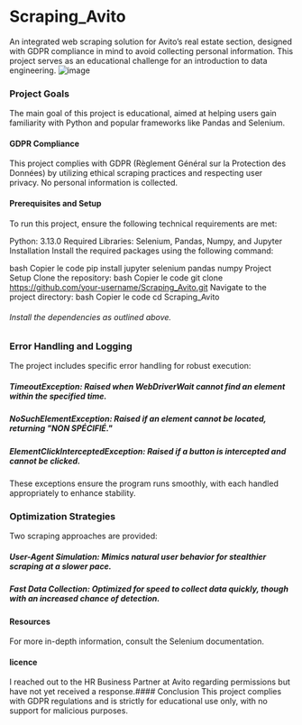 # Scraping_Avito
An integrated web scraping solution for Avito’s real estate section, designed with GDPR compliance in mind to avoid collecting personal information. This project serves as an educational challenge for an introduction to data engineering.
![image](https://github.com/user-attachments/assets/880a6320-edd5-4097-a6c2-0fc2f937482b)

### Project Goals
The main goal of this project is educational, aimed at helping users gain familiarity with Python and popular frameworks like Pandas and Selenium.

#### GDPR Compliance
This project complies with GDPR (Règlement Général sur la Protection des Données) by utilizing ethical scraping practices and respecting user privacy. No personal information is collected.

#### Prerequisites and Setup
To run this project, ensure the following technical requirements are met:

Python: 3.13.0
Required Libraries: Selenium, Pandas, Numpy, and Jupyter
Installation
Install the required packages using the following command:

bash
Copier le code
pip install jupyter selenium pandas numpy
Project Setup
Clone the repository:
bash
Copier le code
git clone https://github.com/your-username/Scraping_Avito.git
Navigate to the project directory:
bash
Copier le code
cd Scraping_Avito
###### Install the dependencies as outlined above.
### Error Handling and Logging
The project includes specific error handling for robust execution:

##### TimeoutException: Raised when WebDriverWait cannot find an element within the specified time.
##### NoSuchElementException: Raised if an element cannot be located, returning "NON SPÉCIFIÉ."
##### ElementClickInterceptedException: Raised if a button is intercepted and cannot be clicked.
These exceptions ensure the program runs smoothly, with each handled appropriately to enhance stability.

### Optimization Strategies
Two scraping approaches are provided:

##### User-Agent Simulation: Mimics natural user behavior for stealthier scraping at a slower pace.
##### Fast Data Collection: Optimized for speed to collect data quickly, though with an increased chance of detection.
#### Resources
For more in-depth information, consult the Selenium documentation.
#### licence 
I reached out to the HR Business Partner at Avito regarding permissions but have not yet received a response.#### Conclusion
This project complies with GDPR regulations and is strictly for educational use only, with no support for malicious purposes.

